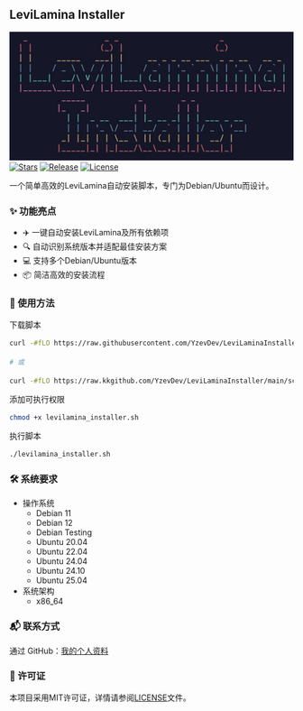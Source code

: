 ## LeviLamina Installer

![Preview](assets/preview.jpg)
[![Stars](https://img.shields.io/github/stars/YzevDev/LeviLaminaInstaller?style=flat-square)](https://github.com/YzevDev/LeviLaminaInstaller/stargazers)
[![Release](https://img.shields.io/github/v/release/YzevDev/LeviLaminaInstaller?style=flat-square)](https://github.com/YzevDev/LeviLaminaInstaller/releases/latest)
[![License](https://img.shields.io/github/license/YzevDev/LeviLaminaInstaller?style=flat-square)](LICENSE)

一个简单高效的LeviLamina自动安装脚本，专门为Debian/Ubuntu而设计。

### ✨ 功能亮点

- ✈️ 一键自动安装LeviLamina及所有依赖项
- 🔍 自动识别系统版本并适配最佳安装方案
- 💻 支持多个Debian/Ubuntu版本
- 📦 简洁高效的安装流程

### 🚀 使用方法

下载脚本

```bash
curl -#fLO https://raw.githubusercontent.com/YzevDev/LeviLaminaInstaller/main/scripts/levilamina_installer.sh

# 或

curl -#fLO https://raw.kkgithub.com/YzevDev/LeviLaminaInstaller/main/scripts/levilamina_installer.sh
```

添加可执行权限

```bash
chmod +x levilamina_installer.sh
```

执行脚本

```bash
./levilamina_installer.sh
```

### 🛠️ 系统要求

- 操作系统
  - Debian 11
  - Debian 12
  - Debian Testing
  - Ubuntu 20.04
  - Ubuntu 22.04
  - Ubuntu 24.04
  - Ubuntu 24.10
  - Ubuntu 25.04
- 系统架构
  - x86_64

### 📬 联系方式

通过 GitHub：[我的个人资料](https://github.com/YzevDev)

### 📜 许可证

本项目采用MIT许可证，详情请参阅[LICENSE](LICENSE)文件。
